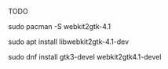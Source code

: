 TODO

sudo pacman -S webkit2gtk-4.1

sudo apt install libwebkit2gtk-4.1-dev

sudo dnf install gtk3-devel webkit2gtk4.1-devel
